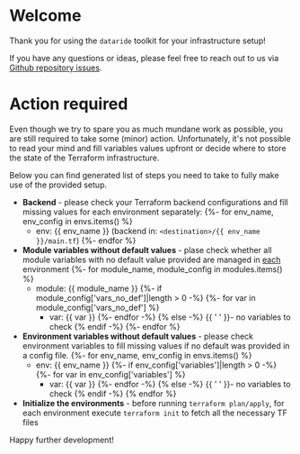 # Welcome

Thank you for using the `dataride` toolkit for your infrastructure setup! 

If you have any questions or ideas, please feel free to reach out to us via [Github repository issues](https://github.com/mckraqs/dataride/issues).

# Action required

Even though we try to spare you as much mundane work as possible, you are still required to take some (minor) action. Unfortunately, it's not possible to read your mind and fill variables values upfront or decide where to store the state of the Terraform infrastructure.

Below you can find generated list of steps you need to take to fully make use of the provided setup. 

* **Backend** - please check your Terraform backend configurations and fill missing values for each environment separately: 
    {%- for env_name, env_config in envs.items() %}
    * env: {{ env_name }} (backend in: `<destination>/{{ env_name }}/main.tf`)
    {%- endfor %}
* **Module variables without default values** - plase check whether all module variables with no default value provided are managed in <u>each</u> environment
    {%- for module_name, module_config in modules.items() %}
    * module: {{ module_name }}
    {%- if module_config['vars_no_def']|length > 0 -%}
    {%- for var in module_config['vars_no_def'] %}
        * var: {{ var }}
    {%- endfor -%}
    {% else -%}
    {{ ' ' }}- no variables to check
    {% endif -%}
    {%- endfor %}
* **Environment variables without default values** - please check environment variables to fill missing values if no default was provided in a config file.
    {%- for env_name, env_config in envs.items() %}
    * env: {{ env_name }}
    {%- if env_config['variables']|length > 0 -%}
    {%- for var in env_config['variables'] %}
        * var: {{ var }}
    {%- endfor -%}
    {% else -%}
    {{ ' ' }}- no variables to check
    {% endif -%}
    {% endfor %}
* **Initialize the environments** - before running `terraform plan/apply`, for each environment execute `terraform init` to fetch all the necessary TF files

Happy further development!
